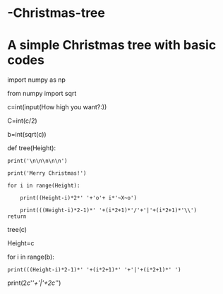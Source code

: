 # -Christmas-tree
# A simple Christmas tree with basic codes
import numpy as np

from numpy import sqrt

c=int(input(How high you want?:))

C=int(c/2)

b=int(sqrt(c))

def tree(Height):

    print('\n\n\n\n\n')
    
    print('Merry Christmas!')
    
    for i in range(Height):
    
        print((Height-i)*2*' '+'o'+ i*'~X~o')
        
        print(((Height-i)*2-1)*' '+(i*2+1)*'/'+'|'+(i*2+1)*'\\')
    return
    
tree(c)


Height=c

for  i in range(b):

    print(((Height-i)*2-1)*' '+(i*2+1)*' '+'|'+(i*2+1)*' ')
    
print(2*c*'_'+'|'+2*c*'_')



